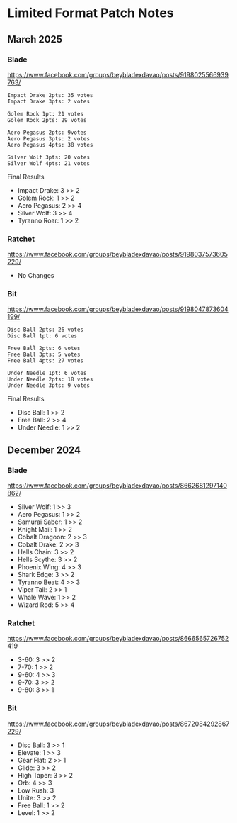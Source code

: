 # Limited Format Patch Notes

## March 2025

### Blade

https://www.facebook.com/groups/beybladexdavao/posts/9198025566939763/


```
Impact Drake 2pts: 35 votes
Impact Drake 3pts: 2 votes
```

```
Golem Rock 1pt: 21 votes
Golem Rock 2pts: 29 votes
```

```
Aero Pegasus 2pts: 9votes
Aero Pegasus 3pts: 2 votes
Aero Pegasus 4pts: 38 votes
```

```
Silver Wolf 3pts: 20 votes
Silver Wolf 4pts: 21 votes
```


Final Results

- Impact Drake: 3 >> 2
- Golem Rock: 1 >> 2
- Aero Pegasus: 2 >> 4
- Silver Wolf: 3 >> 4
- Tyranno Roar: 1 >> 2


### Ratchet
https://www.facebook.com/groups/beybladexdavao/posts/9198037573605229/

- No Changes


### Bit
https://www.facebook.com/groups/beybladexdavao/posts/9198047873604199/


```
Disc Ball 2pts: 26 votes
Disc Ball 1pt: 6 votes
```

```
Free Ball 2pts: 6 votes
Free Ball 3pts: 5 votes
Free Ball 4pts: 27 votes
```

```
Under Needle 1pt: 6 votes
Under Needle 2pts: 18 votes
Under Needle 3pts: 9 votes
```


Final Results
- Disc Ball: 1 >> 2
- Free Ball: 2 >> 4
- Under Needle: 1 >> 2


## December 2024


### Blade

https://www.facebook.com/groups/beybladexdavao/posts/8662681297140862/

- Silver Wolf: 1 >> 3
- Aero Pegasus: 1 >> 2
- Samurai Saber: 1 >> 2
- Knight Mail: 1 >> 2
- Cobalt Dragoon: 2 >> 3
- Cobalt Drake: 2 >> 3
- Hells Chain: 3 >> 2
- Hells Scythe: 3 >> 2
- Phoenix Wing: 4 >> 3
- Shark Edge: 3 >> 2
- Tyranno Beat: 4 >> 3
- Viper Tail: 2 >> 1
- Whale Wave: 1 >> 2
- Wizard Rod: 5 >> 4


### Ratchet

https://www.facebook.com/groups/beybladexdavao/posts/8666565726752419

- 3-60: 3 >> 2
- 7-70: 1 >> 2
- 9-60: 4 >> 3
- 9-70: 3 >> 2
- 9-80: 3 >> 1


### Bit

https://www.facebook.com/groups/beybladexdavao/posts/8672084292867229/

- Disc Ball: 3 >> 1
- Elevate: 1 >> 3
- Gear Flat: 2 >> 1
- Glide: 3 >> 2
- High Taper: 3 >> 2
- Orb: 4 >> 3
- Low Rush: 3
- Unite: 3 >> 2
- Free Ball: 1 >> 2
- Level: 1 >> 2
